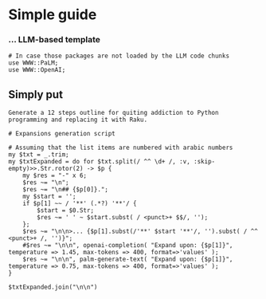 # Simple guide 

### ... LLM-based template

```perl6, results=hide, echo=FALSE
# In case those packages are not loaded by the LLM code chunks 
use WWW::PaLM;
use WWW::OpenAI;
```


## Simply put

```palm, format=values, temperature=0.85, max-tokens=800, results=asis, output-prompt=NONE, echo=FALSE
Generate a 12 steps outline for quiting addiction to Python programming and replacing it with Raku.
```

```perl6, results=asis, output-prompt=NONE, echo=FALSE
# Expansions generation script

# Assuming that the list items are numbered with arabic numbers
my $txt = _.trim;
my $txtExpanded = do for $txt.split(/ ^^ \d+ /, :v, :skip-empty)>>.Str.rotor(2) -> $p {
    my $res = "-" x 6; 
    $res ~= "\n"; 
    $res ~= "\n## {$p[0]}.";
    my $start = '';
    if $p[1] ~~ / '**' (.*?) '**'/ {
        $start = $0.Str;
        $res ~= ' ' ~ $start.subst( / <punct>+ $$/, '');
    };
    $res ~= "\n\n>... {$p[1].subst(/'**' $start '**'/, '').subst( / ^^ <punct>+ /, '')}"; 
    #$res ~= "\n\n", openai-completion( "Expand upon: {$p[1]}", temperature => 1.45, max-tokens => 400, format=>'values' );
    $res ~= "\n\n", palm-generate-text( "Expand upon: {$p[1]}", temperature => 0.75, max-tokens => 400, format=>'values' );
}

$txtExpanded.join("\n\n") 
```